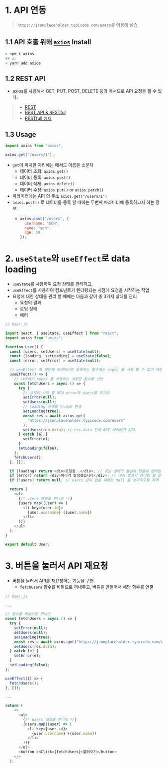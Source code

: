 # 1. API 연동

> `https://jsonplaceholder.typicode.com/users`를 이용해 실습

## 1.1 API 호출 위해 [`axios`](https://axios-http.com/) Install

```bash
> npm i axios
## or
> yarn add axios
```

## 1.2 REST API

- axios를 사용해서 GET, PUT, POST, DELETE 등의 메서드로 API 요청을 할 수 있다.

> - [REST](https://velog.io/@ryudg_/REST-REST)
> - [REST API & RESTful](https://velog.io/@ryudg_/REST-REST-API)
> - [RESTfull 예제](https://github.com/ryudg/Practice-RESTfull)

## 1.3 Usage

```javascript
import axios from "axios";

axios.get("/users/1");
```

- `get`이 위치한 자리에는 메서드 이름을 소문자
  - 데이터 조회: `axios.get()`
  - 데이터 등록: `axios.post()`
  - 데이터 삭제: `axios.delete()`
  - 데이터 수정: `axios.put()` or `axios.patch()`
- 파라미터에는 API 의 주소 `axios.get("/users/1")`
- `axios.post()` 로 데이터를 등록 할 때에는 두번째 파라미터에 등록하고자 하는 정보
  - ```javascript
    axios.post("/users", {
      username: "SON",
      name: "son",
      age: 30,
    });
    ```

# 2. `useState`와 `useEffect`로 data loading

- `useState`를 사용하여 요청 상태를 관리하고,
- `useEffect`를 사용하여 컴포넌트가 렌더링되는 시점에 요청을 시작하는 작업
- 요청에 대한 상태를 관리 할 때에는 다음과 같이 총 3가지 상태를 관리
  - 요청의 결과
  - 로딩 상태
  - 에러

```javascript
// User.js

import React, { useState, useEffect } from "react";
import axios from "axios";

function User() {
  const [users, setUsers] = useState(null);
  const [loading, setLoading] = useState(false);
  const [error, setError] = useState(null);

  // useEffect 에 첫번째 파라미터로 등록하는 함수에는 async 를 사용 할 수 없기 때문에
  useEffect(() => {
    // 내부에서 async 를 사용하는 새로운 함수를 선언
    const fetchUsers = async () => {
      try {
        // 요청이 시작 할 때에 error와 users를 초기화
        setError(null);
        setUsers(null);
        // loading 상태를 true로 변경
        setLoading(true);
        const res = await axios.get(
          "https://jsonplaceholder.typicode.com/users"
        );
        setUsers(res.data); // res.data 안에 API 데이터가 있다.
      } catch (e) {
        setError(e);
      }
      setLoading(false);
    };
    fetchUsers();
  }, []);

  if (loading) return <div>로딩중..</div>; // 로딩 상태가 활성화 됐을때 렌더링 될 문구
  if (error) return <div>에러가 발생했습니다</div>; // 에러 발생시 렌더링 될 문구
  if (!users) return null; // users 값이 없을 때에는 null 을 보여주도록 처리

  return (
    <ul>
      {/* users 배열을 렌더링 */}
      {users.map((user) => (
        <li key={user.id}>
          {user.username} ({user.name})
        </li>
      ))}
    </ul>
  );
}

export default User;
```

# 3. 버튼을 눌러서 API 재요청

- 버튼을 눌러서 API를 재요청하는 기능을 구현
  - `fetchUsers` 함수를 바깥으로 꺼내주고, 버튼을 만들어서 해당 함수를 연결

```javascript
// User.js

...

// 함수를 바깥으로 꺼내기
const fetchUsers = async () => {
  try {
    setError(null);
    setUsers(null);
    setLoading(true);
    const res = await axios.get("https://jsonplaceholder.typicode.com/users");
    setUsers(res.data);
  } catch (e) {
    setError(e);
  }
  setLoading(false);
};

useEffect(() => {
  fetchUsers();
}, []);

...

return (
    <>
      <ul>
        {/* users 배열을 렌더링 */}
        {users.map((user) => (
          <li key={user.id}>
            {user.username} ({user.name})
          </li>
        ))}
      </ul>
      <button onClick={fetchUsers}>불러오기</button>
    </>
  );
```
